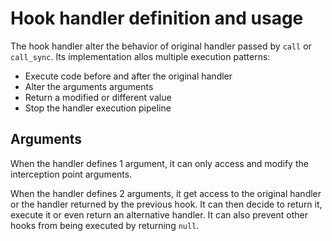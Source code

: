 # Hook handler definition and usage

The hook handler alter the behavior of original handler passed by `call` or `call_sync`. Its implementation allos multiple execution patterns:

- Execute code before and after the original handler
- Alter the arguments arguments
- Return a modified or different value
- Stop the handler execution pipeline

## Arguments

When the handler defines 1 argument, it can only access and modify the interception point arguments.

When the handler defines 2 arguments, it get access to the original handler or the handler returned by the previous hook. It can then decide to return it, execute it or even return an alternative handler. It can also prevent other hooks from being executed by returning `null`.
